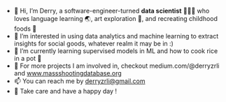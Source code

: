 - 👋 Hi, I’m Derry, a software-engineer-turned __data scientist__ 🧑🏻‍💻 who loves language learning 🌏, art exploration 🎨, and recreating childhood foods 🍲
- 👀 I’m interested in using data analytics and machine learning to extract insights for social goods, whatever realm it may be in :)
- 🌱 I’m currently learning supervised models in ML and how to cook rice in a pot 🍚
- 🦄 For more projects I am involved in, checkout medium.com/@derryzrli and www.massshootingdatabase.org 
- 📫 You can reach me by derryzrli@gmail.com
- 💞️ Take care and have a happy day ! 

<!---
derryzrli/derryzrli is a ✨ special ✨ repository because its `README.md` (this file) appears on your GitHub profile.
You can click the Preview link to take a look at your changes.
--->

